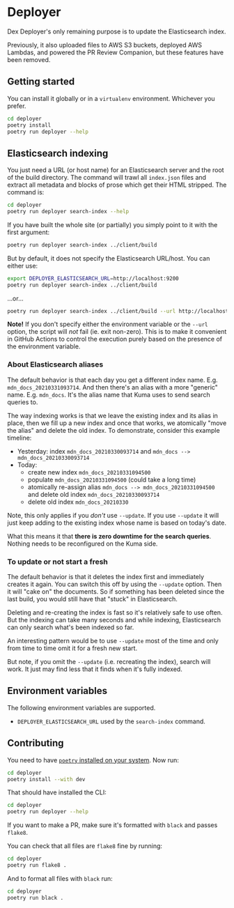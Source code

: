 # Deployer

Dex Deployer's only remaining purpose is to update the Elasticsearch index.

Previously, it also uploaded files to AWS S3 buckets, deployed AWS Lambdas, and
powered the PR Review Companion, but these features have been removed.

## Getting started

You can install it globally or in a `virtualenv` environment. Whichever you
prefer.

```sh
cd deployer
poetry install
poetry run deployer --help
```

## Elasticsearch indexing

You just need a URL (or host name) for an Elasticsearch server and the root of
the build directory. The command will trawl all `index.json` files and extract
all metadata and blocks of prose which get their HTML stripped. The command is:

```sh
cd deployer
poetry run deployer search-index --help
```

If you have built the whole site (or partially) you simply point to it with the
first argument:

```sh
poetry run deployer search-index ../client/build
```

But by default, it does not specify the Elasticsearch URL/host. You can either
use:

```sh
export DEPLOYER_ELASTICSEARCH_URL=http://localhost:9200
poetry run deployer search-index ../client/build
```

...or...

```sh
poetry run deployer search-index ../client/build --url http://localhost:9200
```

**Note!** If you don't specify either the environment variable or the `--url`
option, the script will _not_ fail (ie. exit non-zero). This is to make it
convenient in GitHub Actions to control the execution purely based on the
presence of the environment variable.

### About Elasticsearch aliases

The default behavior is that each day you get a different index name. E.g.
`mdn_docs_20210331093714`. And then there's an alias with a more "generic" name.
E.g. `mdn_docs`. It's the alias name that Kuma uses to send search queries to.

The way indexing works is that we leave the existing index and its alias in
place, then we fill up a new index and once that works, we atomically "move the
alias" and delete the old index. To demonstrate, consider this example timeline:

- Yesterday: index `mdn_docs_20210330093714` and
  `mdn_docs --> mdn_docs_20210330093714`
- Today:
  - create new index `mdn_docs_20210331094500`
  - populate `mdn_docs_20210331094500` (could take a long time)
  - atomically re-assign alias `mdn_docs --> mdn_docs_20210331094500` and delete
    old index `mdn_docs_20210330093714`
  - delete old index `mdn_docs_20210330`

Note, this only applies if you _don't_ use `--update`. If you use `--update` it
will just keep adding to the existing index whose name is based on today's date.

What this means it that **there is zero downtime for the search queries**.
Nothing needs to be reconfigured on the Kuma side.

### To update or not start a fresh

The default behavior is that it deletes the index first and immediately creates
it again. You can switch this off by using the `--update` option. Then it will
"cake on" the documents. So if something has been deleted since the last build,
you would still have that "stuck" in Elasticsearch.

Deleting and re-creating the index is fast so it's relatively safe to use often.
But the indexing can take many seconds and while indexing, Elasticsearch can
only search what's been indexed so far.

An interesting pattern would be to use `--update` most of the time and only from
time to time omit it for a fresh new start.

But note, if you omit the `--update` (i.e. recreating the index), search will
work. It just may find less that it finds when it's fully indexed.

## Environment variables

The following environment variables are supported.

- `DEPLOYER_ELASTICSEARCH_URL` used by the `search-index` command.

## Contributing

You need to have
[`poetry` installed on your system](https://python-poetry.org/docs/). Now run:

```sh
cd deployer
poetry install --with dev
```

That should have installed the CLI:

```sh
cd deployer
poetry run deployer --help
```

If you want to make a PR, make sure it's formatted with `black` and passes
`flake8`.

You can check that all files are `flake8` fine by running:

```sh
cd deployer
poetry run flake8 .
```

And to format all files with `black` run:

```sh
cd deployer
poetry run black .
```
